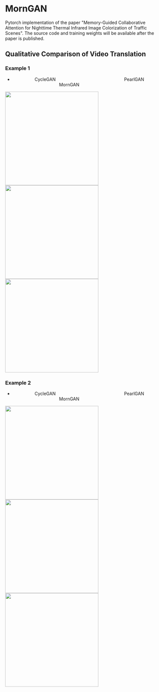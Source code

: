 # MornGAN
Pytorch implementation of the paper "Memory-Guided Collaborative Attention for Nighttime Thermal Infrared Image Colorization of Traffic Scenes". The source code and training weights will be available after the paper is published.

## Qualitative Comparison of Video Translation
### Example 1
* &nbsp;&nbsp;&nbsp;&nbsp;&nbsp;&nbsp;&nbsp;&nbsp;&nbsp;&nbsp;&nbsp;&nbsp;&nbsp;&nbsp;&nbsp;&nbsp;&nbsp;&nbsp;CycleGAN&nbsp;&nbsp;&nbsp;&nbsp;&nbsp;&nbsp;&nbsp;&nbsp;&nbsp;&nbsp;&nbsp;&nbsp;&nbsp;&nbsp;&nbsp;&nbsp;&nbsp;&nbsp;&nbsp;&nbsp;&nbsp;&nbsp;&nbsp;&nbsp;&nbsp;&nbsp;&nbsp;&nbsp;&nbsp;&nbsp;&nbsp;&nbsp;&nbsp;&nbsp;&nbsp;&nbsp;&nbsp;&nbsp;&nbsp;&nbsp;&nbsp;&nbsp;&nbsp;&nbsp;&nbsp;&nbsp;&nbsp;&nbsp;&nbsp;&nbsp;&nbsp;&nbsp;&nbsp;&nbsp;&nbsp;&nbsp;PearlGAN&nbsp;&nbsp;&nbsp;&nbsp;&nbsp;&nbsp;&nbsp;&nbsp;&nbsp;&nbsp;&nbsp;&nbsp;&nbsp;&nbsp;&nbsp;&nbsp;&nbsp;&nbsp;&nbsp;&nbsp;&nbsp;&nbsp;&nbsp;&nbsp;&nbsp;&nbsp;&nbsp;&nbsp;&nbsp;&nbsp;&nbsp;&nbsp;&nbsp;&nbsp;&nbsp;&nbsp;&nbsp;&nbsp;&nbsp;&nbsp;&nbsp;&nbsp;&nbsp;&nbsp;&nbsp;&nbsp;&nbsp;&nbsp;&nbsp;&nbsp;&nbsp;&nbsp;MornGAN
<p float="left">
  <img src="https://github.com/FuyaLuo/MornGAN/blob/main/Qualitative%20comparison%20of%20video%20translation/CycleGAN_video1.gif" width="300" />
  <img src="https://github.com/FuyaLuo/MornGAN/blob/main/Qualitative%20comparison%20of%20video%20translation/PearlGAN_video1.gif" width="300" /> 
  <img src="https://github.com/FuyaLuo/MornGAN/blob/main/Qualitative%20comparison%20of%20video%20translation/MornGAN_video1.gif" width="300" />
</p>

### Example 2
* &nbsp;&nbsp;&nbsp;&nbsp;&nbsp;&nbsp;&nbsp;&nbsp;&nbsp;&nbsp;&nbsp;&nbsp;&nbsp;&nbsp;&nbsp;&nbsp;&nbsp;&nbsp;CycleGAN&nbsp;&nbsp;&nbsp;&nbsp;&nbsp;&nbsp;&nbsp;&nbsp;&nbsp;&nbsp;&nbsp;&nbsp;&nbsp;&nbsp;&nbsp;&nbsp;&nbsp;&nbsp;&nbsp;&nbsp;&nbsp;&nbsp;&nbsp;&nbsp;&nbsp;&nbsp;&nbsp;&nbsp;&nbsp;&nbsp;&nbsp;&nbsp;&nbsp;&nbsp;&nbsp;&nbsp;&nbsp;&nbsp;&nbsp;&nbsp;&nbsp;&nbsp;&nbsp;&nbsp;&nbsp;&nbsp;&nbsp;&nbsp;&nbsp;&nbsp;&nbsp;&nbsp;&nbsp;&nbsp;&nbsp;&nbsp;PearlGAN&nbsp;&nbsp;&nbsp;&nbsp;&nbsp;&nbsp;&nbsp;&nbsp;&nbsp;&nbsp;&nbsp;&nbsp;&nbsp;&nbsp;&nbsp;&nbsp;&nbsp;&nbsp;&nbsp;&nbsp;&nbsp;&nbsp;&nbsp;&nbsp;&nbsp;&nbsp;&nbsp;&nbsp;&nbsp;&nbsp;&nbsp;&nbsp;&nbsp;&nbsp;&nbsp;&nbsp;&nbsp;&nbsp;&nbsp;&nbsp;&nbsp;&nbsp;&nbsp;&nbsp;&nbsp;&nbsp;&nbsp;&nbsp;&nbsp;&nbsp;&nbsp;&nbsp;MornGAN
<p float="left">
  <img src="https://github.com/FuyaLuo/MornGAN/blob/main/Qualitative%20comparison%20of%20video%20translation/CycleGAN_video2.gif" width="300" />
  <img src="https://github.com/FuyaLuo/MornGAN/blob/main/Qualitative%20comparison%20of%20video%20translation/PearlGAN_video2.gif" width="300" /> 
  <img src="https://github.com/FuyaLuo/MornGAN/blob/main/Qualitative%20comparison%20of%20video%20translation/MornGAN_video2.gif" width="300" />
</p>

